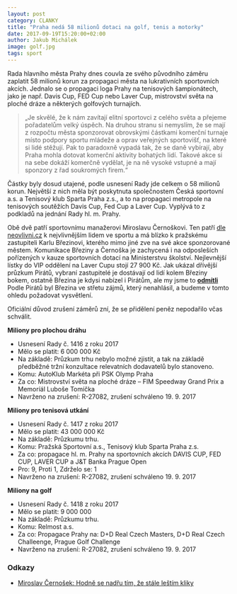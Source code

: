 ```yaml
---
layout: post
category: CLANKY
title: "Praha nedá 58 milionů dotaci na golf, tenis a motorky"
date: 2017-09-19T15:20:00+02:00
author: Jakub Michálek
image: golf.jpg
tags: sport
---
```


Rada hlavního města Prahy dnes couvla ze svého původního záměru zaplatit 58 milionů korun za propagaci města na lukrativních sportovních akcích. Jednalo se o propagaci loga Prahy na tenisových šampionátech, jako je např. Davis Cup, FED Cup nebo Laver Cup, mistrovství světa na ploché dráze a některých golfových turnajích. 

> „Je skvělé, že k nám zavítají elitní sportovci z celého světa a přejeme pořadatelům velký úspěch. Na druhou stranu si nemyslím, že se mají z rozpočtu města sponzorovat obrovskými částkami komerční turnaje místo podpory sportu mládeže a oprav veřejných sportovišť, na které si lidé stěžují. Pak to paradoxně vypadá tak, že se daně vybírají, aby Praha mohla dotovat komerční aktivity bohatých lidí. Takové akce si na sebe dokáží komerčně vydělat, je na ně vysoké vstupné a mají sponzory z řad soukromých firem.“

Částky byly dosud utajené, podle usnesení Rady jde celkem o 58 milionů korun. Největší z nich měla být poskytnuta společnostem Česká sportovní a.s. a Tenisový klub Sparta Praha z.s., a to na propagaci metropole na tenisových soutěžích Davis Cup, Fed Cup a Laver Cup. Vyplývá to z podkladů na jednání Rady hl. m. Prahy.

Obě dvě patří sportovnímu manažerovi Miroslavu Černoškovi. Ten patří [dle neovlivni.cz](http://neovlivni.cz/top-10-vlivnych-ve-sportu-cislo-4-miroslav-cernosek/) k nejvlivnějším lidem ve sportu a má blízko k pražskému zastupiteli Karlu Březinovi, kterého mimo jiné zve na své akce sponzorované městem. Komunikace Březiny a Černoška je zachycená i na odposleších pořízených v kauze sportovních dotací na Ministerstvu školství. Nejlevnější lístky do VIP oddělení na Laver Cupu stojí 27 900 Kč. Jak ukázal dřívější průzkum Pirátů, vybraní zastupitelé je dostávají od lidí kolem Březiny bokem, ostatně Březina je kdysi nabízel i Pirátům, ale my jsme to **[odmítli](https://praha.pirati.cz/luxusni-vstupenky.html)** Podle Pirátů byl Březina ve střetu zájmů, který nenahlásil, a budeme v tomto ohledu požadovat vysvětlení. 

Oficiální důvod zrušení záměrů zní, že se přidělení peněz nepodařilo včas schválit.

**Miliony pro plochou dráhu**
* Usnesení Rady č. 1416 z roku 2017
* Mělo se platit: 6 000 000 Kč
* Na základě: Průzkum trhu nebylo možné zjistit, a tak na základě předběžné tržní konzultace relevatních dodavatelů bylo stanoveno.
* Komu: AutoKlub Markéta při PSK Olymp Praha
* Za co: Mistrovství světa na ploché dráze – FIM Speedway Grand Prix a Memoríál Luboše Tomíčka
* Navrženo na zrušení: R-27082, zrušení schváleno 19. 9. 2017

**Miliony pro tenisová utkání**
* Usnesení Rady č. 1417 z roku 2017
* Mělo se platit: 43 000 000 Kč
* Na základě: Průzkumu trhu.
* Komu: Pražská Sportovní a.s., Tenisový klub Sparta Praha z.s.
* Za co: propagace hl. m. Prahy na sportovních akcích DAVIS CUP, FED CUP, LAVER CUP a J&T Banka Prague Open
* Pro: 9, Proti 1, Zdrželo se: 1
* Navrženo na zrušení: R-27082, zrušení schváleno 19. 9. 2017

**Miliony na golf**
* Usnesení Rady č. 1418 z roku 2017
* Mělo se platit: 9 000 000
* Na základě: Průzkumu trhu.
* Komu: Relmost a.s.
* Za co: Propagace Prahy na: D+D Real Czech Masters, D+D Real Czech Challeenge, Prague Golf Challenge
* Navrženo na zrušení: R-27082, zrušení schváleno 19. 9. 2017

### Odkazy

* [Miroslav Černošek: Hodně se nadřu tím, že stále leštím kliky](https://ekonom.ihned.cz/c1-65758500-miroslav-cernosek-hodne-se-nadru-tim-ze-stale-lestim-kliky)
